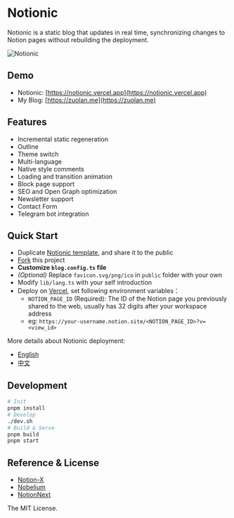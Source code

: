 # Notionic

Notionic is a static blog that updates in real time, synchronizing changes to Notion pages without rebuilding the
deployment.

![Notionic](./banner.png)

## Demo

- Notionic: [https://notionic.vercel.app](https://notionic.vercel.app)
- My Blog: [https://zuolan.me](https://zuolan.me)

## Features

- Incremental static regeneration
- Outline
- Theme switch
- Multi-language
- Native style comments
- Loading and transition animation
- Block page support
- SEO and Open Graph optimization
- Newsletter support
- Contact Form
- Telegram bot integration

## Quick Start

- Duplicate [Notionic template](https://izuolan.notion.site/87d5fa7c98e04cb79ef55f60989dc765), and share it to the
  public
- [Fork](https://github.com/izuolan/notionic/fork) this project
- **Customize `blog.config.ts` file**
- _(Optional)_ Replace `favicon.svg/png/ico` in `public` folder with your own
- Modify `lib/lang.ts` with your self introduction
- Deploy on [Vercel](https://vercel.com), set following environment variables：
    - `NOTION_PAGE_ID` (Required): The ID of the Notion page you previously shared to the web, usually has 32 digits
      after your workspace address
    - eg: `https://your-username.notion.site/<NOTION_PAGE_ID>?v=<view_id>`

More details about Notionic deployment:

- [English](https://zuolan.me/en/notionic_en)
- [中文](https://zuolan.me/notionic)

## Development

```bash
# Init
pnpm install
# Develop
./dev.sh
# Build & Serve
pnpm build
pnpm start
```

## Reference & License

- [Notion-X](https://github.com/NotionX/react-notion-x)
- [Nobelium](https://github.com/craigary/nobelium)
- [NotionNext](https://github.com/tangly1024/NotionNext)

The MIT License.
